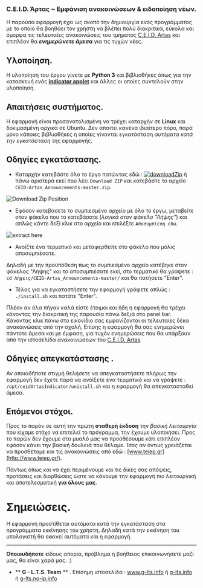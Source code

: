 ### C.E.I.D. Άρτας ~ Εμφάνιση ανακοινώσεων & ειδοποίηση νέων.

Η παρούσα εφαρμογή έχει ως σκοπό την δημιουργία ενός προγράμματος με το οποίο θα βοηθάει τον χρήστη να βλέπει πολύ διακριτικά, εύκολα και όμορφα τις τελευταίες ανακοινώσεις του τμήματος [C.E.I.D. Artas](https://www.ce.teiep.gr/) και επιπλέον θα ***ενημερώνετε άμεσα*** για τις τυχών νέες.

## Υλοποίηση.
Η υλοποίηση του έργου γίνετε με **Python 3** και βιβλιοθήκες όπως για την κατασκευή ενός [**indicator applet**](https://wiki.ubuntu.com/DesktopExperienceTeam/ApplicationIndicators) και άλλες οι οποίες συντελούν στην υλοποίηση.

## Απαιτήσεις συστήματος.
H εφαρμογή είναι προσανατολισμένη να τρέχει καταρχήν σε **Linux** και δοκιμασμένη αρχικά σε Ubuntu.
Δεν απαιτεί κανένα ιδιαίτερο πόρο, παρά μόνο κάποιες βιβλιοθήκες η οποίες γίνονται εγκατάσταση *αυτόματα κατά την εγκατάσταση* της εφαρμογής.


## Οδηγίες εγκατάστασης.

* Καταρχήν κατεβάστε όλο το έργο πατώντας εδώ : [![downloadZip](http://i.imgur.com/hruIyaM.png)](https://github.com/Tas-sos/CEID-Artas_Announcements/archive/master.zip) ή πάνω αριστερά εκεί που λέει ```Download ZIP``` και κατεβάστε το αρχείο ```CEID-Artas_Announcements-master.zip```.

![Download Zip Position](http://i.imgur.com/bFXRQtd.png)



* Εφόσον κατεβάσετε το συμπιεσμένο αρχείο με όλο το έργω, μεταβείτε στον φάκελο που το κατεβάσατε (*λογικά στον φάκελο "Λήψης"*) και απλώς κάντε δεξί κλικ στο αρχείο και επιλέξτε ```Αποσυμπίεση εδώ```.

![extract here](http://i.imgur.com/TZuF3Rg.png)

* Ανοίξτε ένα τερματικό και μεταφερθείτε στο φάκελο που μόλις αποσυμπιέσατε. 

Δηλαδή με την προϋπόθεση πως το συμπιεσμένο αρχείο κατέβηκε στον φάκελος "Λήψης" και το αποσυμπιέσατε εκεί, στο τερματικό θα γράψετε :  ```cd Λήψεις/CEID-Artas_Announcements-master/```  και θα πατήσετε "Enter".


* Τέλος για να εγκαταστήσετε την εφαρμογή γράφετε απλώς :  ```./install.sh```  και πατάτε "Enter".


Πλέον αν όλα πήγαν καλά είστε έτοιμοι και ήδη η εφαρμογή θα τρέχει κάνοντας την διακριτική της παρουσία πάνω δεξιά στο panel bar. Κάνοντας κλικ πάνω στο εικονίδιο σας εμφανίζονται οι τελευταίες δέκα ανακοινώσεις από την σχολή. Επίσης η εφαρμογή θα σας ενημερώνει πάντοτε άμεσα και με έμφαση, για τυχόν ενημερώσεις που θα υπάρξουν από την ιστοσελίδα ανακοινώσεων του [C.E.I.D. Artas](https://www.ce.teiep.gr/).


## Οδηγίες απεγκατάστασης .
Αν οποιαδήποτε στιγμή θελήσετε να απεγκαταστήσετε πλήρως την εφαρμογή δεν έχετε παρά να ανοίξετε ένα τερματικό και να γράψετε : ```/opt/ceidArtasIndicator/unistall.sh``` και η εφαρμογή θα απεγκατασταθεί άμεσα.

## Επόμενοι στόχοι.
Προς το παρόν σε αυτή την πρώτη **σταθερή έκδοση** την *βασική λειτουργία* που είχαμε στόχο να επιτελεί το πρόγραμμα, την έχουμε υλοποιήσει.
Προς το παρών δεν έχουμε στο μυαλό μας να προσθέσουμε κάτι επιπλέον εφόσον κάνει την βασική δουλειά που θέλαμε. *Ίσος* αν όντως χρειάζεται να προσθέταμε και τις ανακοινώσεις από εδώ : [www.teiep.gr](http://www.teiep.gr/).

Πάντως όπως και να έχει περιμένουμε και τις δικές σας απόψεις, προτάσεις και διορθώσεις ώστε να κάνουμε την εφαρμογή πιο λειτουργική και αποτελεσματική **για όλους μας**.

# Σημειώσεις.
Η εφαρμογή προστίθεται αυτόματα κατά την εγκατάσταση στα προγράμματα εκκίνησης του χρήστη. Δηλαδή κατά την εκκίνηση του υπολογιστή θα εκκινεί αυτόματα και η εφαρμογή.


***


**Οποιουδήποτε** είδους απορία, πρόβλημα ή βοήθειας επικοινωνήσετε μαζί μας, θα είναι χαρά μας. :)



* ** **G - L.T.S. Team** ** .  Επίσημη ιστοσελίδα :   www.g-lts.info  ή  [g-lts.info](http://g-lts.info)  ή  [g-lts.no-ip.info](http://g-lts.no-ip.info)

